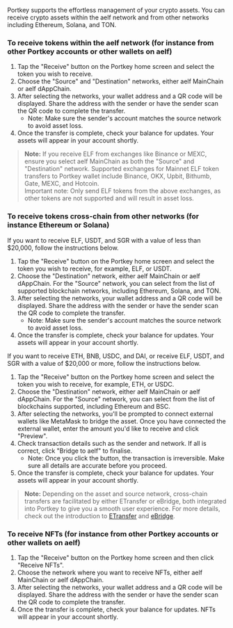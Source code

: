 Portkey supports the effortless management of your crypto assets. You can receive crypto assets within the aelf network and from other networks including Ethereum, Solana, and TON.

### To receive tokens within the aelf network (for instance from other Portkey accounts or other wallets on aelf)
1. Tap the "Receive" button on the Portkey home screen and select the token you wish to receive.
2. Choose the "Source" and "Destination" networks, either aelf MainChain or aelf dAppChain.
3. After selecting the networks, your wallet address and a QR code will be displayed. Share the address with the sender or have the sender scan the QR code to complete the transfer.
    - Note: Make sure the sender's account matches the source network to avoid asset loss.
4. Once the transfer is complete, check your balance for updates. Your assets will appear in your account shortly.
> **Note:** If you receive ELF from exchanges like Binance or MEXC, ensure you select aelf MainChain as both the "Source" and "Destination" network. Supported exchanges for Mainnet ELF token transfers to Portkey wallet include Binance, OKX, Upbit, Bithumb, Gate, MEXC, and Hotcoin.  
Important note: Only send ELF tokens from the above exchanges, as other tokens are not supported and will result in asset loss.
> 

### To receive tokens cross-chain from other networks (for instance Ethereum or Solana)
If you want to receive ELF, USDT, and SGR with a value of less than $20,000, follow the instructions below.
1. Tap the "Receive" button on the Portkey home screen and select the token you wish to receive, for example, ELF, or USDT.
2. Choose the "Destination" network, either aelf MainChain or aelf dAppChain. For the "Source" network, you can select from the list of supported blockchain networks, including Ethereum, Solana, and TON.
3. After selecting the networks, your wallet address and a QR code will be displayed. Share the address with the sender or have the sender scan the QR code to complete the transfer.
    - Note: Make sure the sender's account matches the source network to avoid asset loss.
4. Once the transfer is complete, check your balance for updates. Your assets will appear in your account shortly.

If you want to receive ETH, BNB, USDC, and DAI, or receive ELF, USDT, and SGR with a value of $20,000 or more, follow the instructions below.
1. Tap the "Receive" button on the Portkey home screen and select the token you wish to receive, for example, ETH, or USDC.
2. Choose the "Destination" network, either aelf MainChain or aelf dAppChain. For the "Source" network, you can select from the list of blockchains supported, including Ethereum and BSC.
3. After selecting the networks, you'll be prompted to connect external wallets like MetaMask to bridge the asset. Once you have connected the external wallet, enter the amount you'd like to receive and click "Preview".
4. Check transaction details such as the sender and network. If all is correct, click "Bridge to aelf" to finalise.
   - Note: Once you click the button, the transaction is irreversible. Make sure all details are accurate before you proceed.
5. Once the transfer is complete, check your balance for updates. Your assets will appear in your account shortly.
> **Note:** Depending on the asset and source network, cross-chain transfers are facilitated by either ETransfer or eBridge, both integrated into Portkey to give you a smooth user experience.
For more details, check out the introduction to [ETransfer](https://etransfer.exchange/) and [eBridge](https://ebridge.exchange/bridge).
> 

### To receive NFTs (for instance from other Portkey accounts or other wallets on aelf)
1. Tap the "Receive" button on the Portkey home screen and then click "Receive NFTs".
2. Choose the network where you want to receive NFTs, either aelf MainChain or aelf dAppChain.
3. After selecting the networks, your wallet address and a QR code will be displayed. Share the address with the sender or have the sender scan the QR code to complete the transfer.
4. Once the transfer is complete, check your balance for updates. NFTs will appear in your account shortly.
